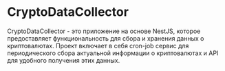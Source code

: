 # CryptoDataCollector
CryptoDataCollector - это приложение на основе NestJS, которое предоставляет функциональность для сбора и хранения данных о криптовалютах. Проект включает в себя cron-job сервис для периодического сбора актуальной информации о криптовалютах и API для удобного получения этих данных.
